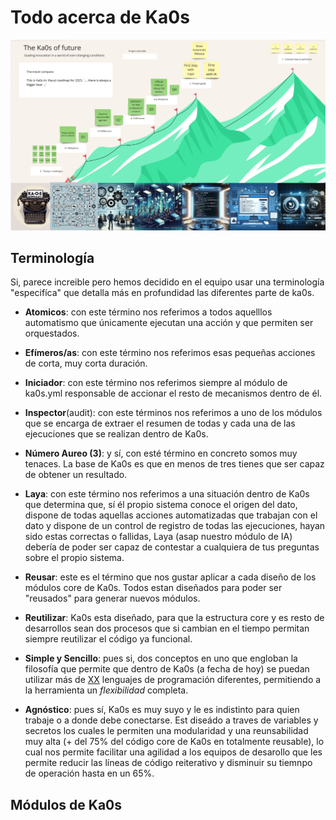 # Todo acerca de Ka0s

![Roadmap 2025](../imgs/ka0s-roadmap.png)

## Terminología

Si, parece increible pero hemos decidido en el equipo usar una terminología "especifíca" que detalla más en profundidad las diferentes parte de ka0s.

- **Atomicos**: con este término nos referimos a todos aquelllos automatismo que únicamente ejecutan una acción y que permiten ser orquestados.

- **Efímeros/as**: con este término nos referimos esas pequeñas acciones de corta, muy corta duración.

- **Iniciador**: con este término nos referimos siempre al módulo de ka0s.yml responsable de accionar el resto de mecanismos dentro de él.

- **Inspector**(audit): con este términos nos referimos a uno de los módulos que se encarga de extraer el resumen de todas y cada una de las ejecuciones que se realizan dentro de Ka0s.

- **Número Aureo (3)**: y sí, con esté término en concreto somos muy tenaces. La base de Ka0s es que en menos de tres tienes que ser capaz de obtener un resultado.

- **Laya**: con este término nos referimos a una situación dentro de Ka0s que determina que, sí él propio sistema conoce el origen del dato, dispone de todas aquellas acciones automatizadas que trabajan con el dato y dispone de un control de registro de todas las ejecuciones, hayan sido estas correctas o fallidas, Laya (asap nuestro módulo de IA) debería de poder ser capaz de contestar a cualquiera de tus preguntas sobre el propio sistema.

- **Reusar**: este es el término que nos gustar aplicar a cada diseño de los módulos core de Ka0s. Todos estan diseñados para poder ser "reusados" para generar nuevos módulos.

- **Reutilizar**: Ka0s esta diseñado, para que la estructura core y es resto de desarrollos sean dos procesos que si cambian en el tiempo permitan siempre reutilizar el código ya funcional.

- **Simple y Sencillo**: pues si, dos conceptos en uno que engloban la filosofía que permite que dentro de Ka0s (a fecha de hoy) se puedan utilizar más de [XX](https://keepcoding.io/blog/cuantos-lenguajes-de-programacion-existen/) lenguajes de programación diferentes, permitiendo a la herramienta un *flexibilidad* completa.

- **Agnóstico**: pues sí, Ka0s es muy suyo y le es indistinto para quien trabaje o a donde debe conectarse. Est diseádo a traves de variables y secretos los cuales le permiten una modularidad y una reunsabilidad muy alta (+ del 75% del código core de Ka0s en totalmente reusable), lo cual nos permite facilitar una agilidad a los equipos de desarollo que les permite reducir las líneas de código reiterativo y disminuir su tiemnpo de operación hasta en un 65%.

## Módulos de Ka0s
